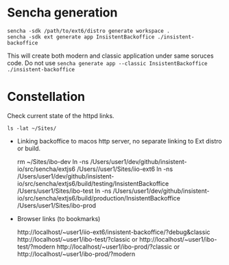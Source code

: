 Sencha generation
=================


    sencha -sdk /path/to/ext6/distro generate workspace .
    sencha -sdk ext generate app InsistentBackoffice ./insistent-backoffice

This will create both modern and classic application under same soruces code. 
Do not use `sencha generate app --classic InsistentBackoffice ./insistent-backoffice`

Constellation
=============
Check current state of the httpd links.

    ls -lat ~/Sites/

* Linking backoffice to macos http server, no separate linking to Ext distro or build.


    rm ~/Sites/ibo-dev
    ln -ns /Users/user1/dev/github/insistent-io/src/sencha/extjs6 /Users//user1/Sites/iio-ext6
    ln -ns /Users/user1/dev/github/insistent-io/src/sencha/extjs6/build/testing/InsistentBackoffice /Users/user1/Sites/ibo-test
    ln -ns /Users/user1/dev/github/insistent-io/src/sencha/extjs6/build/production/InsistentBackoffice /Users/user1/Sites/ibo-prod

* Browser links (to bookmarks)


    http://localhost/~user1/iio-ext6/insistent-backoffice/?debug&classic
    http://localhost/~user1/ibo-test/?classic or http://localhost/~user1/ibo-test/?modern
    http://localhost/~user1/ibo-prod/?classic or http://localhost/~user1/ibo-prod/?modern

